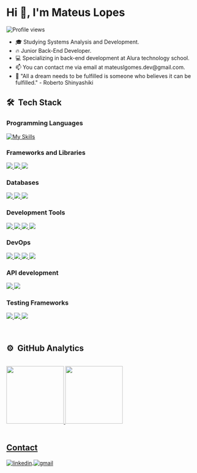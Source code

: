 <h1 align="left">Hi 👋, I'm Mateus Lopes</h1>

<p align="left"> <img src="https://komarev.com/ghpvc/?username=mateuslgomes&color=yellow" alt="Profile views" /> </p> 

<ul>
  <li>🎓 Studying Systems Analysis and Development.</li>
  <li>🔥 Junior Back-End Developer.</li>
  <li>💻 Specializing in back-end development at Alura technology school.</li>
  <li>📫 You can contact me via email at mateuslgomes.dev@gmail.com.</li>
  <li>🔭 "All a dream needs to be fulfilled is someone who believes it can be fulfilled." - Roberto Shinyashiki</li>
</ul>

<h2>🛠 &nbsp;Tech Stack</h2>

<h3>Programming Languages</h3>

[![My Skills](https://skillicons.dev/icons?i=java,python,javascript,&theme=dark)](https://skillicons.dev)



<h3>Frameworks and Libraries</h3>
<p>
  <a href="https://github.com/mateuslgomes>
    <img src="https://img.shields.io/badge/-Spring-6DB33F?style=flat-square&logo=spring&logoColor=black">
  </a>
  <a href="https://github.com/mateuslgomes">
    <img src="https://img.shields.io/badge/-Flask-000000?style=flat-square&logo=flask&logoColor=white">
  </a>
  <a href="https://github.com/mateuslgomes">
    <img src="https://img.shields.io/badge/-Django-092E20?style=flat-square&logo=django&logoColor=black">
  </a>
  <a href="https://github.com/mateuslgomes">
    <img src="https://img.shields.io/badge/-React-61DAFB?style=flat-square&logo=react&logoColor=black">
  </a>
</p>

<h3>Databases</h3>
<p>
  <a href="https://github.com/mateuslgomes">
    <img src="https://img.shields.io/badge/-PostgreSQL-336791?style=flat-square&logo=postgresql&logoColor=black">
  </a>
  <a href="https://github.com/mateuslgomes">
    <img src="https://img.shields.io/badge/-MySQL-4479A1?style=flat-square&logo=mysql&logoColor=black">
  </a>
  <a href="https://github.com/mateuslgomes">
    <img src="https://img.shields.io/badge/-Oracle-F80000?style=flat-square&logo=oracle&logoColor=black">
  </a>
</p>

<h3>Development Tools</h3>

<p>
  <a href="https://code.visualstudio.com/">
    <img src="https://img.shields.io/badge/-VSCode-blue?style=flat&logo=visual-studio-code&logoColor=black">
  </a>
  <a href="https://www.jetbrains.com/idea/">
    <img src="https://img.shields.io/badge/-IntelliJ%20IDEA-blue?style=flat&logo=intellij-idea&logoColor=black">
  </a>
  <a href="https://www.jetbrains.com/pycharm/">
    <img src="https://img.shields.io/badge/-PyCharm-blue?style=flat&logo=pycharm&logoColor=black">
  </a>
  <a href="https://www.eclipse.org/ide/">
    <img src="https://img.shields.io/badge/-Eclipse-blue?style=flat&logo=eclipse-ide&logoColor=black">
  </a>
</p>

<h3>DevOps</h3>
<p>
  <a href="https://www.rabbitmq.com/">
    <img src="https://img.shields.io/badge/-RabbitMQ-FF6600?style=flat-square&logo=rabbitmq&logoColor=white">
  </a>
  <a href="https://github.com/">
    <img src="https://img.shields.io/badge/-GitHub-181717?style=flat-square&logo=github&logoColor=white">
  </a>
  <a href="https://git-scm.com/">
    <img src="https://img.shields.io/badge/-Git-F05032?style=flat-square&logo=git&logoColor=white">
  </a>
  <a href="https://maven.apache.org/">
    <img src="https://img.shields.io/badge/-Maven-C71A36?style=flat-square&logo=apache-maven&logoColor=white">
  </a>
</p>

<h3>API development</h3>

<p>
  <a href="https://insomnia.rest/">
    <img src="https://img.shields.io/badge/-Insomnia-5849BE?style=flat-square&logo=insomnia&logoColor=white">
  </a>
  <a href="https://www.postman.com/">
    <img src="https://img.shields.io/badge/-Postman-FF6C37?style=flat-square&logo=postman&logoColor=white">
  </a>
</p>

<h3>Testing Frameworks</h3>
<p>
  <a href="https://junit.org/junit5/">
    <img src="https://img.shields.io/badge/-JUnit-blue?style=flat&logo=junit5&logoColor=black">
  </a>
  <a href="https://site.mockito.org/">
    <img src="https://img.shields.io/badge/-Mockito-blue?style=flat&logo=mockito&logoColor=black">
  </a>
  <a href="https://www.selenium.dev/">
    <img src="https://img.shields.io/badge/-Selenium-43B02A?style=flat&logo=selenium&logoColor=black">
  </a>
</p>

<br>

## ⚙️ &nbsp;GitHub Analytics

<div style="display: inline_block"><br>
    <a href="https://github.com/mateuslgomes">
    <img height="150em" src="https://github-readme-stats.vercel.app/api?username=mateuslgomes&show_icons=true&theme=radical"/>
    <img height="150em" src="https://github-readme-stats.vercel.app/api/top-langs/?username=mateuslgomes&layout=compact&theme=radical"/>
</div>

<br>
  
## Contact

<a href="https://linkedin.com/in/mateuslgomes" target="_blank">
  <img align="center" src="https://img.shields.io/badge/-mateuslgomes-05122A?style=flat&logo=linkedin" alt="linkedin"/>
</a>

<a href="mailto:mateuslgomes.dev@gmail.com" target="_blank">
 <img align="center" src="https://img.shields.io/badge/-mateuslgomes-05122A?style=flat&logo=gmail" alt="gmail"/>
</a>

